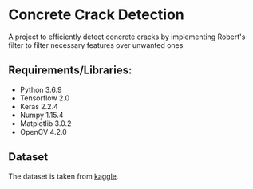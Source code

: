 # Concrete Crack Detection
A project to efficiently detect concrete cracks by implementing Robert's filter to filter necessary features over unwanted ones

## Requirements/Libraries:
* Python 3.6.9
* Tensorflow 2.0
* Keras 2.2.4
* Numpy 1.15.4
* Matplotlib 3.0.2
* OpenCV 4.2.0

## Dataset
The dataset is taken from [kaggle](https://www.kaggle.com/thesighsrikar/concrete-crack-images-for-classification).
